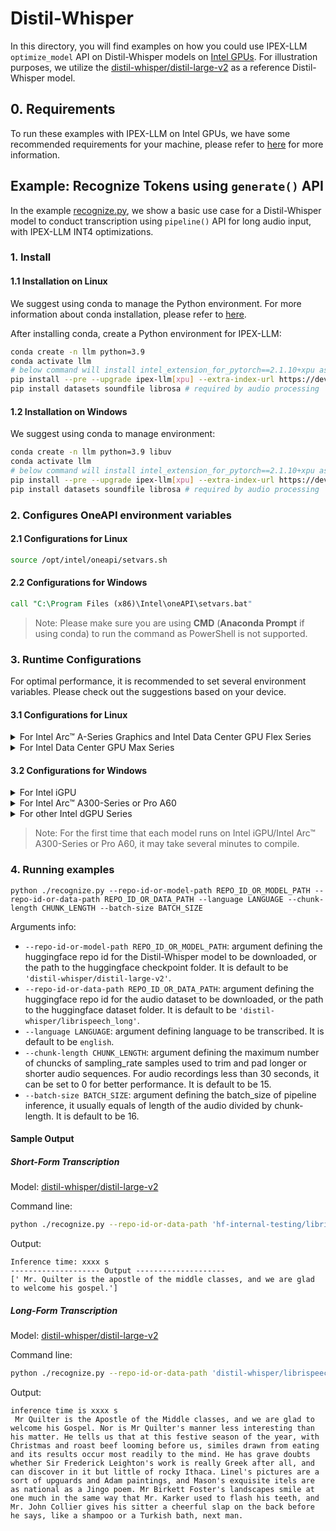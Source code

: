 # Distil-Whisper

In this directory, you will find examples on how you could use IPEX-LLM `optimize_model` API on Distil-Whisper models on [Intel GPUs](../../../README.md). For illustration purposes, we utilize the [distil-whisper/distil-large-v2](https://huggingface.co/distil-whisper/distil-large-v2) as a reference Distil-Whisper model.

## 0. Requirements
To run these examples with IPEX-LLM on Intel GPUs, we have some recommended requirements for your machine, please refer to [here](../../../README.md#requirements) for more information.

## Example: Recognize Tokens using `generate()` API
In the example [recognize.py](./recognize.py), we show a basic use case for a Distil-Whisper model to conduct transcription using `pipeline()` API for long audio input, with IPEX-LLM INT4 optimizations.
### 1. Install
#### 1.1 Installation on Linux
We suggest using conda to manage the Python environment. For more information about conda installation, please refer to [here](https://docs.conda.io/en/latest/miniconda.html#).

After installing conda, create a Python environment for IPEX-LLM:
```bash
conda create -n llm python=3.9
conda activate llm
# below command will install intel_extension_for_pytorch==2.1.10+xpu as default
pip install --pre --upgrade ipex-llm[xpu] --extra-index-url https://developer.intel.com/ipex-whl-stable-xpu
pip install datasets soundfile librosa # required by audio processing
```

#### 1.2 Installation on Windows
We suggest using conda to manage environment:
```bash
conda create -n llm python=3.9 libuv
conda activate llm
# below command will install intel_extension_for_pytorch==2.1.10+xpu as default
pip install --pre --upgrade ipex-llm[xpu] --extra-index-url https://developer.intel.com/ipex-whl-stable-xpu
pip install datasets soundfile librosa # required by audio processing
```

### 2. Configures OneAPI environment variables
#### 2.1 Configurations for Linux
```bash
source /opt/intel/oneapi/setvars.sh
```

#### 2.2 Configurations for Windows
```cmd
call "C:\Program Files (x86)\Intel\oneAPI\setvars.bat"
```
> Note: Please make sure you are using **CMD** (**Anaconda Prompt** if using conda) to run the command as PowerShell is not supported.
### 3. Runtime Configurations
For optimal performance, it is recommended to set several environment variables. Please check out the suggestions based on your device.
#### 3.1 Configurations for Linux
<details>

<summary>For Intel Arc™ A-Series Graphics and Intel Data Center GPU Flex Series</summary>

```bash
export USE_XETLA=OFF
export SYCL_PI_LEVEL_ZERO_USE_IMMEDIATE_COMMANDLISTS=1
```

</details>

<details>

<summary>For Intel Data Center GPU Max Series</summary>

```bash
export LD_PRELOAD=${LD_PRELOAD}:${CONDA_PREFIX}/lib/libtcmalloc.so
export SYCL_PI_LEVEL_ZERO_USE_IMMEDIATE_COMMANDLISTS=1
export ENABLE_SDP_FUSION=1
```
> Note: Please note that `libtcmalloc.so` can be installed by `conda install -c conda-forge -y gperftools=2.10`.
</details>

#### 3.2 Configurations for Windows
<details>

<summary>For Intel iGPU</summary>

```cmd
set SYCL_CACHE_PERSISTENT=1
set BIGDL_LLM_XMX_DISABLED=1
```

</details>

<details>

<summary>For Intel Arc™ A300-Series or Pro A60</summary>

```cmd
set SYCL_CACHE_PERSISTENT=1
```

</details>

<details>

<summary>For other Intel dGPU Series</summary>

There is no need to set further environment variables.

</details>

> Note: For the first time that each model runs on Intel iGPU/Intel Arc™ A300-Series or Pro A60, it may take several minutes to compile.
### 4. Running examples

```
python ./recognize.py --repo-id-or-model-path REPO_ID_OR_MODEL_PATH --repo-id-or-data-path REPO_ID_OR_DATA_PATH --language LANGUAGE --chunk-length CHUNK_LENGTH --batch-size BATCH_SIZE
```

Arguments info:
- `--repo-id-or-model-path REPO_ID_OR_MODEL_PATH`: argument defining the huggingface repo id for the Distil-Whisper model to be downloaded, or the path to the huggingface checkpoint folder. It is default to be `'distil-whisper/distil-large-v2'`.
- `--repo-id-or-data-path REPO_ID_OR_DATA_PATH`: argument defining the huggingface repo id for the audio dataset to be downloaded, or the path to the huggingface dataset folder. It is default to be `'distil-whisper/librispeech_long'`.
- `--language LANGUAGE`: argument defining language to be transcribed. It is default to be `english`.
- `--chunk-length CHUNK_LENGTH`: argument defining the maximum number of chuncks of sampling_rate samples used to trim and pad longer or shorter audio sequences. For audio recordings less than 30 seconds, it can be set to 0 for better performance. It is default to be 15.
- `--batch-size BATCH_SIZE`: argument defining the batch_size of pipeline inference, it usually equals of length of the audio divided by chunk-length. It is default to be 16.

#### Sample Output
##### Short-Form Transcription

Model: [distil-whisper/distil-large-v2](https://huggingface.co/distil-whisper/distil-large-v2)

Command line:
```bash
python ./recognize.py --repo-id-or-data-path 'hf-internal-testing/librispeech_asr_dummy' --chunk-length 0
```
Output:
```log
Inference time: xxxx s
-------------------- Output --------------------
[' Mr. Quilter is the apostle of the middle classes, and we are glad to welcome his gospel.']
```

##### Long-Form Transcription

Model: [distil-whisper/distil-large-v2](https://huggingface.co/distil-whisper/distil-large-v2)

Command line:
```bash
python ./recognize.py --repo-id-or-data-path 'distil-whisper/librispeech_long' --chunk-length 15
```
Output:
```log
inference time is xxxx s
 Mr Quilter is the Apostle of the Middle classes, and we are glad to welcome his Gospel. Nor is Mr Quilter's manner less interesting than his matter. He tells us that at this festive season of the year, with Christmas and roast beef looming before us, similes drawn from eating and its results occur most readily to the mind. He has grave doubts whether Sir Frederick Leighton's work is really Greek after all, and can discover in it but little of rocky Ithaca. Linel's pictures are a sort of upguards and Adam paintings, and Mason's exquisite itels are as national as a Jingo poem. Mr Birkett Foster's landscapes smile at one much in the same way that Mr. Karker used to flash his teeth, and Mr. John Collier gives his sitter a cheerful slap on the back before he says, like a shampoo or a Turkish bath, next man.
```